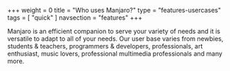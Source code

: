 +++
weight = 0
title = "Who uses Manjaro?"
type = "features-usercases"
tags = [ "quick" ]
navsection = "features"
+++

Manjaro is an efficient companion to serve your variety of needs and it is versatile to adapt to all of your needs. Our user base varies from newbies, students & teachers, programmers & developers, professionals, art enthusiast, music lovers, professional multimedia professionals and many more.
